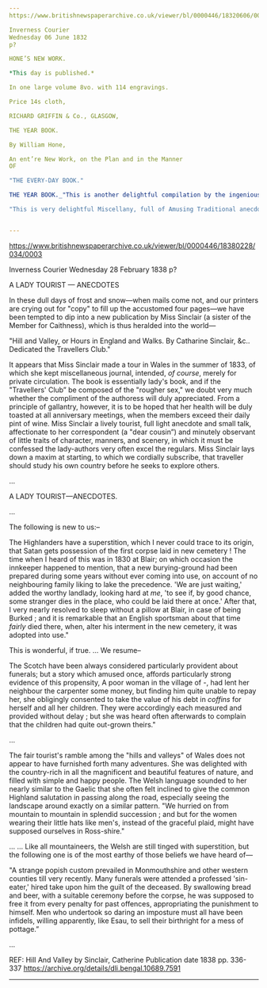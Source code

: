 ```yaml
---
https://www.britishnewspaperarchive.co.uk/viewer/bl/0000446/18320606/002/0001

Inverness Courier
Wednesday 06 June 1832
p?

HONE’S NEW WORK.

*This day is published.*

In one large volume 8vo. with 114 engravings.

Price 14s cloth,

RICHARD GRIFFIN & Co., GLASGOW,

THE YEAR BOOK.

By William Hone,

An ent’re New Work, on the Plan and in the Manner 
OF

"THE EVERY-DAY BOOK."

THE YEAR BOOK._"This is another delightful compilation by the ingenious Mr Hone, whose fame as an author promises to out-rival his reputation as apolitical martyr. His productions certainly combine the useful with the agreeable, far more effectively than any other compilations of the present day. They afford an infinite variety of curious information, without either prosing or pretension : and so happily are the materials put together, that the very highest critical authority ot the present time, Dr Southey, has borne testimony to their merit. Conducted on the same plan as his other volumes, equally full of rare and curious matter, it is also in its multifarious details equally amusing—and therefore are we convinced that it cannot fail to be generally read and admired."— *Scots Times*.

"This is very delightful Miscellany, full of Amusing Traditional anecdotes, Antiquarian research, Lively Observations, Prose and Poetry, together wiih a long Muster-roll of  & ceteras." _*Sun*


---
```


https://www.britishnewspaperarchive.co.uk/viewer/bl/0000446/18380228/034/0003

Inverness Courier
Wednesday 28 February 1838
p?

A LADY TOURIST — ANECDOTES

 In these dull days of frost and snow—when mails come not, and our printers are crying out for "copy" to fill up the accustomed four pages—we have been tempted to dip into a new publication by Miss Sinclair (a sister of the Member for Caithness), which is thus heralded into the world—

"Hill and Valley, or Hours in England and Walks. By Catharine Sinclair, &c.. Dedicated the Travellers Club."

It appears that Miss Sinclair made a tour in Wales in the summer of 1833, of which she kept miscellaneous journal, intended, *of course*, merely for private circulation. The book is essentially lady's book, and if the "Travellers' Club” be composed of the "rougher sex," we doubt very much whether the compliment of the authoress will duly appreciated. From a principle of gallantry, however, it is to be hoped that her health will be duly toasted at all anniversary meetings, when the members exceed their daily pint of wine. Miss Sinclair a lively tourist, full light anecdote and small talk, affectionate to her correspondent (a "dear cousin”) and minutely observant of little traits of character, manners, and scenery, in which it must be confessed the lady-authors very often excel the regulars. Miss Sinclair lays down a maxim at starting, to which we cordially subscribe, that traveller should study his own country before he seeks to explore others.

...

A LADY TOURIST—ANECDOTES.

...

The following is new to us:–

The Highlanders have a superstition, which I never could trace to its origin, that Satan gets possession of the first corpse laid in new cemetery ! The time when I heard of this was in 1830 at Blair; on which occasion the innkeeper happened to mention, that a new burying-ground had been prepared during some years without ever coming into use, on account of no neighbouring family liking to lake the precedence. 'We are just waiting,' added the worthy landlady, looking hard at *me*, 'to see if, by good chance, some stranger dies in the place, who could be laid there at once.' After that, I very nearly resolved to sleep without a pillow at Blair, in case of being Burked ; and it is remarkable that an English sportsman about that time *fairly* died there, when, alter his interment in the new cemetery, it was adopted into use."

This is wonderful, if true. ... We resume–

The Scotch have been always considered particularly provident about funerals; but a story which amused once, affords particularly strong evidence of this propensity, A poor woman in the village of -, had lent her neighbour the carpenter some money, but finding him quite unable to repay her, she obligingly consented to take the value of his debt in *coffins* for herself and all her children. They were accordingly each measured and provided without delay ; but she was heard often afterwards to complain that the children had quite out-grown theirs."

...

The fair tourist's ramble among the "hills and valleys" of Wales does not appear to have furnished forth many adventures. She was delighted with the country-rich in all the magnificent and beautiful features of nature, and filled with simple and happy people. The Welsh language sounded to her nearly similar to the Gaelic that she often felt inclined to give the common Highland salutation in passing along the road, especially seeing the landscape around exactly on a similar pattern. "We hurried on from mountain to mountain in splendid succession ; and but for the women wearing their little hats like men's, instead of the graceful plaid, might have supposed ourselves in Ross-shire."

...
... Like all mountaineers, the Welsh are still tinged with superstition, but the following one is of the most earthy of those beliefs we have heard of—

"A strange popish custom prevailed in Monmouthshire and other western counties till very recently. Many funerals were attended a professed 'sin-eater,' hired take upon him the guilt of the deceased. By swallowing bread and beer, with a suitable ceremony before the corpse, he was supposed to free it from every penalty for past offences, appropriating the punishment to himself. Men who undertook so daring an imposture must all have been infidels, willing apparently, like Esau, to sell their birthright for a mess of pottage.”

... 


REF: Hill And Valley
by Sinclair, Catherine 
Publication date 1838 
pp. 336-337
https://archive.org/details/dli.bengal.10689.7591

---
